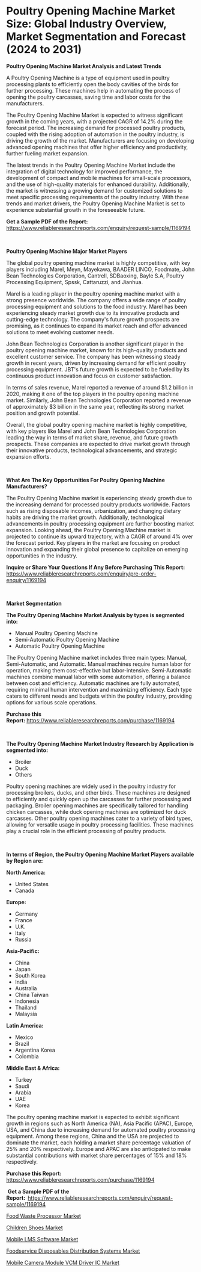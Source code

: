<p><h1>Poultry Opening Machine Market Size: Global Industry Overview, Market Segmentation and Forecast (2024 to 2031)</h1></p><p><strong>Poultry Opening Machine Market Analysis and Latest Trends</strong></p>
<p><p>A Poultry Opening Machine is a type of equipment used in poultry processing plants to efficiently open the body cavities of the birds for further processing. These machines help in automating the process of opening the poultry carcasses, saving time and labor costs for the manufacturers.</p><p>The Poultry Opening Machine Market is expected to witness significant growth in the coming years, with a projected CAGR of 14.2% during the forecast period. The increasing demand for processed poultry products, coupled with the rising adoption of automation in the poultry industry, is driving the growth of the market. Manufacturers are focusing on developing advanced opening machines that offer higher efficiency and productivity, further fueling market expansion.</p><p>The latest trends in the Poultry Opening Machine Market include the integration of digital technology for improved performance, the development of compact and mobile machines for small-scale processors, and the use of high-quality materials for enhanced durability. Additionally, the market is witnessing a growing demand for customized solutions to meet specific processing requirements of the poultry industry. With these trends and market drivers, the Poultry Opening Machine Market is set to experience substantial growth in the foreseeable future.</p></p>
<p><strong>Get a Sample PDF of the Report:&nbsp;</strong> <a href="https://www.reliableresearchreports.com/enquiry/request-sample/1169194">https://www.reliableresearchreports.com/enquiry/request-sample/1169194</a></p>
<p>&nbsp;</p>
<p><strong>Poultry Opening Machine Major Market Players</strong></p>
<p><p>The global poultry opening machine market is highly competitive, with key players including Marel, Meyn, Mayekawa, BAADER LINCO, Foodmate, John Bean Technologies Corporation, Cantrell, SDBaoxing, Bayle S.A, Poultry Processing Equipment, Spssk, Cattaruzzi, and Jianhua. </p><p>Marel is a leading player in the poultry opening machine market with a strong presence worldwide. The company offers a wide range of poultry processing equipment and solutions to the food industry. Marel has been experiencing steady market growth due to its innovative products and cutting-edge technology. The company's future growth prospects are promising, as it continues to expand its market reach and offer advanced solutions to meet evolving customer needs.</p><p>John Bean Technologies Corporation is another significant player in the poultry opening machine market, known for its high-quality products and excellent customer service. The company has been witnessing steady growth in recent years, driven by increasing demand for efficient poultry processing equipment. JBT's future growth is expected to be fueled by its continuous product innovation and focus on customer satisfaction.</p><p>In terms of sales revenue, Marel reported a revenue of around $1.2 billion in 2020, making it one of the top players in the poultry opening machine market. Similarly, John Bean Technologies Corporation reported a revenue of approximately $3 billion in the same year, reflecting its strong market position and growth potential.</p><p>Overall, the global poultry opening machine market is highly competitive, with key players like Marel and John Bean Technologies Corporation leading the way in terms of market share, revenue, and future growth prospects. These companies are expected to drive market growth through their innovative products, technological advancements, and strategic expansion efforts.</p></p>
<p>&nbsp;</p>
<p><strong>What Are The Key Opportunities For Poultry Opening Machine Manufacturers?</strong></p>
<p><p>The Poultry Opening Machine market is experiencing steady growth due to the increasing demand for processed poultry products worldwide. Factors such as rising disposable incomes, urbanization, and changing dietary habits are driving the market growth. Additionally, technological advancements in poultry processing equipment are further boosting market expansion. Looking ahead, the Poultry Opening Machine market is projected to continue its upward trajectory, with a CAGR of around 4% over the forecast period. Key players in the market are focusing on product innovation and expanding their global presence to capitalize on emerging opportunities in the industry.</p></p>
<p><strong>Inquire or Share Your Questions If Any Before Purchasing This Report:</strong> <a href="https://www.reliableresearchreports.com/enquiry/pre-order-enquiry/1169194">https://www.reliableresearchreports.com/enquiry/pre-order-enquiry/1169194</a></p>
<p>&nbsp;</p>
<p><strong>Market Segmentation</strong></p>
<p><strong>The Poultry Opening Machine Market Analysis by types is segmented into:</strong></p>
<p><ul><li>Manual Poultry Opening Machine</li><li>Semi-Automatic Poultry Opening Machine</li><li>Automatic Poultry Opening Machine</li></ul></p>
<p><p>The Poultry Opening Machine market includes three main types: Manual, Semi-Automatic, and Automatic. Manual machines require human labor for operation, making them cost-effective but labor-intensive. Semi-Automatic machines combine manual labor with some automation, offering a balance between cost and efficiency. Automatic machines are fully automated, requiring minimal human intervention and maximizing efficiency. Each type caters to different needs and budgets within the poultry industry, providing options for various scale operations.</p></p>
<p><strong>Purchase this Report:&nbsp;</strong><a href="https://www.reliableresearchreports.com/purchase/1169194">https://www.reliableresearchreports.com/purchase/1169194</a></p>
<p>&nbsp;</p>
<p><strong>The Poultry Opening Machine Market Industry Research by Application is segmented into:</strong></p>
<p><ul><li>Broiler</li><li>Duck</li><li>Others</li></ul></p>
<p><p>Poultry opening machines are widely used in the poultry industry for processing broilers, ducks, and other birds. These machines are designed to efficiently and quickly open up the carcasses for further processing and packaging. Broiler opening machines are specifically tailored for handling chicken carcasses, while duck opening machines are optimized for duck carcasses. Other poultry opening machines cater to a variety of bird types, allowing for versatile usage in poultry processing facilities. These machines play a crucial role in the efficient processing of poultry products.</p></p>
<p>&nbsp;</p>
<p><strong>In terms of Region, the Poultry Opening Machine Market Players available by Region are:</strong></p>
<p>
    <p> <strong> North America: </strong>
        <ul>
            <li>United States</li>
            <li>Canada</li>
        </ul>
        </p> 
    <p> <strong> Europe: </strong>
        <ul>
            <li>Germany</li>
            <li>France</li>
            <li>U.K.</li>
            <li>Italy</li>
            <li>Russia</li>
        </ul>
        </p> 
    <p> <strong> Asia-Pacific: </strong>
        <ul>
            <li>China</li>
            <li>Japan</li>
            <li>South Korea</li>
            <li>India</li>
            <li>Australia</li>
            <li>China Taiwan</li>
            <li>Indonesia</li>
            <li>Thailand</li>
            <li>Malaysia</li>
        </ul>
        </p> 
    <p> <strong> Latin America: </strong>
        <ul>
            <li>Mexico</li>
            <li>Brazil</li>
            <li>Argentina Korea</li>
            <li>Colombia</li>
        </ul>
        </p> 
    <p> <strong> Middle East & Africa: </strong>
        <ul>
            <li>Turkey</li>
            <li>Saudi</li>
            <li>Arabia</li>
            <li>UAE</li>
            <li>Korea</li>
        </ul>
    </p>
    </p>
<p><p>The poultry opening machine market is expected to exhibit significant growth in regions such as North America (NA), Asia Pacific (APAC), Europe, USA, and China due to increasing demand for automated poultry processing equipment. Among these regions, China and the USA are projected to dominate the market, each holding a market share percentage valuation of 25% and 20% respectively. Europe and APAC are also anticipated to make substantial contributions with market share percentages of 15% and 18% respectively.</p></p>
<p><strong>Purchase this Report: </strong><a href="https://www.reliableresearchreports.com/purchase/1169194">https://www.reliableresearchreports.com/purchase/1169194</a></p>
<p>&nbsp;<strong>Get a Sample PDF of the Report:&nbsp;&nbsp;</strong><a href="https://www.reliableresearchreports.com/enquiry/request-sample/1169194">https://www.reliableresearchreports.com/enquiry/request-sample/1169194</a></p>
<p><strong></strong></p>
<p><p><a href="https://forested-sushi-9b0.notion.site/Food-Waste-Processor-Market-Offers-Provide-Insightful-Data-for-the-Time-Period-from-2024-to-2031-and-a0f979eaaa4c41878ace739939cf0b94">Food Waste Processor Market</a></p><p><a href="https://view.publitas.com/reportprime-1/children-shoes-market-insights-market-players-and-forecast-till-2031/">Children Shoes Market</a></p><p><a href="https://summer-dogwood-3e9.notion.site/Mobile-LMS-Software-Market-Provides-a-Comprehensive-Analysis-Including-a-Macro-Overview-of-the-Marke-2cfa3070a55449aabcbe77ccda430e9b">Mobile LMS Software Market</a></p><p><a href="https://lydian-appliance-61d.notion.site/Foodservice-Disposables-Distribution-Systems-Market-Size-2024-2031-Global-Industrial-Analysis-Key-714a5f3a50e64be3916548e9d6d1c395">Foodservice Disposables Distribution Systems Market</a></p><p><a href="https://view.publitas.com/reportprime-1/mobile-camera-module-vcm-driver-ic-market-size-reflecting-a-forecast-till-2031-market-by-type-by-application-and-by-geography/">Mobile Camera Module VCM Driver IC Market</a></p></p>